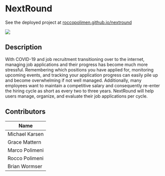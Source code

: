 # NextRound

See the deployed project at [roccopolimen.github.io/nextround](https://roccopolimen.github.io/nextround)

![](https://user-images.githubusercontent.com/42185632/169664790-dfe8a4c7-45f7-4956-b69a-42a527bf09ab.png)

## Description

With COVID-19 and job recruitment transitioning over to the internet, managing job applications and their progress has become much more stressful. Remembering which positions you have applied for, monitoring upcoming events, and tracking your application progress can easily pile up and become overwhelming if not well managed. Additionally, many employees want to maintain a competitive salary and consequently re-enter the hiring cycle as short as every two to three years. NextRound will help users manage, organize, and evaluate their job applications per cycle.

## Contributors

| Name           |
| -------------- |
| Michael Karsen |
| Grace Mattern  |
| Marco Polimeni |
| Rocco Polimeni |
| Brian Wormser  |
